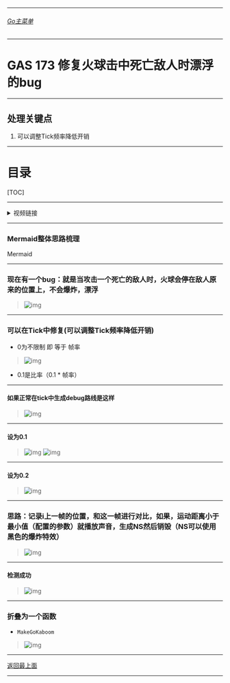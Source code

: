 ___________________________________________________________________________________________
###### [Go主菜单](../MainMenu.md)
___________________________________________________________________________________________

# GAS 173 修复火球击中死亡敌人时漂浮的bug

___________________________________________________________________________________________

## 处理关键点

1. 可以调整Tick频率降低开销

___________________________________________________________________________________________

# 目录


[TOC]


___________________________________________________________________________________________

<details>
<summary>视频链接</summary>

[19. Explode Dem FireBoltz_哔哩哔哩_bilibili](https://www.bilibili.com/video/BV1TH4y1L7NP?spm_id_from=333.788.player.switch&vd_source=9e1e64122d802b4f7ab37bd325a89e6c&p=132)

------

</details>

___________________________________________________________________________________________

### Mermaid整体思路梳理

Mermaid

___________________________________________________________________________________________

### 现在有一个bug：就是当攻击一个死亡的敌人时，火球会停在敌人原来的位置上，不会爆炸，漂浮
>![img](https://api2.mubu.com/v3/document_image/25165450_c3f1d9c7-f1f9-4a08-f025-5a1eb9d4df93.png)


------

### 可以在Tick中修复(可以调整Tick频率降低开销)

  - 0为不限制 即 等于 帧率
>![img](https://api2.mubu.com/v3/document_image/25165450_2b940e48-a35c-4bad-d1b5-f3515665f893.png)

  - 0.1是比率（0.1 * 帧率）


------

#### 如果正常在tick中生成debug路线是这样
>![img](https://api2.mubu.com/v3/document_image/25165450_db442aa0-2dd3-40b0-cebb-6c2148bbdad7.png)


------

#### 设为0.1
>![img](https://api2.mubu.com/v3/document_image/25165450_8d2a6afc-b438-4425-c6b2-ea45512a5b2b.png)
>![img](https://api2.mubu.com/v3/document_image/25165450_413994f2-eb25-4c6e-cb21-d204bb800b86.png)


------

#### 设为0.2
>![img](https://api2.mubu.com/v3/document_image/25165450_42d7130d-a4f7-47c6-fdeb-3ac0edb1831d.png)


------

### 思路：记录i上一帧的位置，和这一帧进行对比，如果，运动距离小于最小值（配置的参数）就播放声音，生成NS然后销毁（NS可以使用黑色的爆炸特效）
>![img](https://api2.mubu.com/v3/document_image/25165450_cea4804c-1879-4379-a47f-f78f6d22108d.png)


------

#### 检测成功
>![img](https://api2.mubu.com/v3/document_image/25165450_7379028b-d979-4b2f-8ce6-7b83d8ec149b.png)


------

### 折叠为一个函数

  - `MakeGoKaboom`

>![img](https://api2.mubu.com/v3/document_image/25165450_bdcfe802-a223-4983-d823-554c5e3c653f.png)


___________________________________________________________________________________________

[返回最上面](#Go主菜单)

___________________________________________________________________________________________